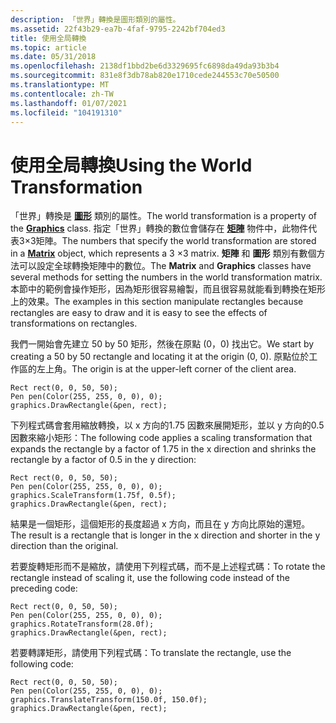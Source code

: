 ```yaml
---
description: 「世界」轉換是圖形類別的屬性。
ms.assetid: 22f43b29-ea7b-4faf-9795-2242bf704ed3
title: 使用全局轉換
ms.topic: article
ms.date: 05/31/2018
ms.openlocfilehash: 2138df1bbd2be6d3329695fc6898da49da93b3b4
ms.sourcegitcommit: 831e8f3db78ab820e1710cede244553c70e50500
ms.translationtype: MT
ms.contentlocale: zh-TW
ms.lasthandoff: 01/07/2021
ms.locfileid: "104191310"
---
```

# <a name="using-the-world-transformation"></a><span data-ttu-id="31c27-103">使用全局轉換</span><span class="sxs-lookup"><span data-stu-id="31c27-103">Using the World Transformation</span></span>

<span data-ttu-id="31c27-104">「世界」轉換是 [**圖形**](/windows/desktop/api/gdiplusgraphics/nl-gdiplusgraphics-graphics) 類別的屬性。</span><span class="sxs-lookup"><span data-stu-id="31c27-104">The world transformation is a property of the [**Graphics**](/windows/desktop/api/gdiplusgraphics/nl-gdiplusgraphics-graphics) class.</span></span> <span data-ttu-id="31c27-105">指定「世界」轉換的數位會儲存在 [**矩陣**](/windows/desktop/api/gdiplusmatrix/nl-gdiplusmatrix-matrix) 物件中，此物件代表3×3矩陣。</span><span class="sxs-lookup"><span data-stu-id="31c27-105">The numbers that specify the world transformation are stored in a [**Matrix**](/windows/desktop/api/gdiplusmatrix/nl-gdiplusmatrix-matrix) object, which represents a 3 ×3 matrix.</span></span> <span data-ttu-id="31c27-106">**矩陣** 和 **圖形** 類別有數個方法可以設定全球轉換矩陣中的數位。</span><span class="sxs-lookup"><span data-stu-id="31c27-106">The **Matrix** and **Graphics** classes have several methods for setting the numbers in the world transformation matrix.</span></span> <span data-ttu-id="31c27-107">本節中的範例會操作矩形，因為矩形很容易繪製，而且很容易就能看到轉換在矩形上的效果。</span><span class="sxs-lookup"><span data-stu-id="31c27-107">The examples in this section manipulate rectangles because rectangles are easy to draw and it is easy to see the effects of transformations on rectangles.</span></span>

<span data-ttu-id="31c27-108">我們一開始會先建立 50 by 50 矩形，然後在原點 (0，0) 找出它。</span><span class="sxs-lookup"><span data-stu-id="31c27-108">We start by creating a 50 by 50 rectangle and locating it at the origin (0, 0).</span></span> <span data-ttu-id="31c27-109">原點位於工作區的左上角。</span><span class="sxs-lookup"><span data-stu-id="31c27-109">The origin is at the upper-left corner of the client area.</span></span>


```
Rect rect(0, 0, 50, 50);
Pen pen(Color(255, 255, 0, 0), 0);
graphics.DrawRectangle(&pen, rect);
```



<span data-ttu-id="31c27-110">下列程式碼會套用縮放轉換，以 x 方向的1.75 因數來展開矩形，並以 y 方向的0.5 因數來縮小矩形：</span><span class="sxs-lookup"><span data-stu-id="31c27-110">The following code applies a scaling transformation that expands the rectangle by a factor of 1.75 in the x direction and shrinks the rectangle by a factor of 0.5 in the y direction:</span></span>


```
Rect rect(0, 0, 50, 50);
Pen pen(Color(255, 255, 0, 0), 0);
graphics.ScaleTransform(1.75f, 0.5f);
graphics.DrawRectangle(&pen, rect);
```



<span data-ttu-id="31c27-111">結果是一個矩形，這個矩形的長度超過 x 方向，而且在 y 方向比原始的還短。</span><span class="sxs-lookup"><span data-stu-id="31c27-111">The result is a rectangle that is longer in the x direction and shorter in the y direction than the original.</span></span>

<span data-ttu-id="31c27-112">若要旋轉矩形而不是縮放，請使用下列程式碼，而不是上述程式碼：</span><span class="sxs-lookup"><span data-stu-id="31c27-112">To rotate the rectangle instead of scaling it, use the following code instead of the preceding code:</span></span>


```
Rect rect(0, 0, 50, 50);
Pen pen(Color(255, 255, 0, 0), 0);
graphics.RotateTransform(28.0f);
graphics.DrawRectangle(&pen, rect);
```



<span data-ttu-id="31c27-113">若要轉譯矩形，請使用下列程式碼：</span><span class="sxs-lookup"><span data-stu-id="31c27-113">To translate the rectangle, use the following code:</span></span>


```
Rect rect(0, 0, 50, 50);
Pen pen(Color(255, 255, 0, 0), 0);
graphics.TranslateTransform(150.0f, 150.0f);
graphics.DrawRectangle(&pen, rect);
```



 

 



